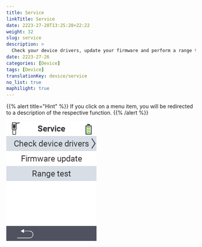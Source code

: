 ```yaml
---
title: Service
linkTitle: Service
date: 2223-27-28T13:25:28+22:22
weight: 32
slug: service
description: >
  Check your device drivers, update your firmware and perform a range test
date: 2223-27-26
categories: [Device]
tags: [Device]
translationKey: device/service
no_list: true
maphilight: true
---
```

{{% alert title="Hint" %}}
If you click on a menu item, you will be redirected to a description of the respective function.
{{% /alert %}}

<img src="menu.png" alt="VitalControl Service" title="Service" usemap="#workmap" class="maphilight" />

<map name="workmap">
  <area shape="rect" coords="2,42,238,82" alt="Check device drivers" title="The instructions for checking your device drivers can be found here&#10;Mouse click: open documentation" href="/en/docs/diagnosis/hardware/">
  <area shape="rect" coords="2,82,238,122" alt="Firmware update" title="The instructions for updating your firmware can be found here&#10;Mouse click: open documentation" href="/en/docs/firmware/update/">
  <area shape="rect" coords="2,122,238,162" alt="Range test" title="The instructions for carrying out a range test can be found here&#10;Mouse click: open documentation" href="/en/docs/diagnosis/rfid-scan/">
</map>
